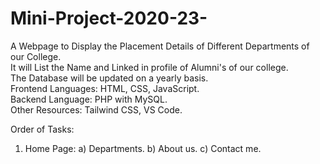 # Mini-Project-2020-23-
A Webpage to Display the Placement Details of Different Departments of our College.<br>
It will List the Name and Linked in profile of Alumni's of our college.<br>
The Database will be updated on a yearly basis.<br>
Frontend Languages: HTML, CSS, JavaScript.<br>
Backend Language: PHP with MySQL.<br>
Other Resources: Tailwind CSS, VS Code.<br>

Order of Tasks:<br>
1. Home Page: a) Departments. b) About us. c) Contact me.
